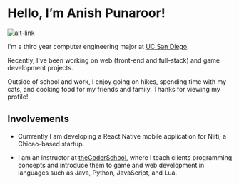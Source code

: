 # Hello, I’m Anish Punaroor! 

![alt-link](https://c.tenor.com/fi/hello.gif)

I'm a third year computer engineering major at [UC San Diego](https://ece.ucsd.edu/). 

Recently, I've been working on web (front-end and full-stack) and game development projects.

Outside of school and work, I enjoy going on hikes, spending time with my cats, and cooking food for my friends and family. Thanks for viewing my profile!


## Involvements

- Currrently I am developing a React Native mobile application for Niiti, a Chicao-based startup. 

- I am an instructor at [theCoderSchool](https://www.thecoderschool.com/), where I teach clients programming concepts and introduce them to game and web development in languages such as Java, Python, JavaScript, and Lua.  

<!---
theRealAnishP/theRealAnishP is a ✨ special ✨ repository because its `README.md` (this file) appears on your GitHub profile.
You can click the Preview link to take a look at your changes.
--->
